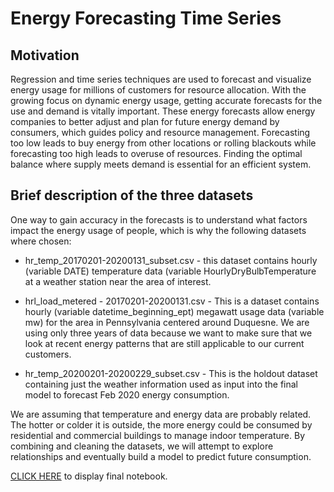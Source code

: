 # Energy Forecasting Time Series

## Motivation
Regression and time series techniques are used to forecast and visualize energy usage for millions of customers for resource allocation. With the growing focus on dynamic energy usage, getting accurate forecasts for the use and demand is vitally important. These energy forecasts allow energy companies to better adjust and plan for future energy demand by consumers, which guides policy and resource management. Forecasting too low leads to buy energy from other locations or rolling blackouts while forecasting too high leads to overuse of resources. Finding the optimal balance where supply meets demand is essential for an efficient system.


## Brief description of the three datasets
One way to gain accuracy in the forecasts is to understand what factors impact the energy usage of people, which is why the following datasets where chosen:

* hr_temp_20170201-20200131_subset.csv - this dataset contains hourly (variable DATE) temperature data (variable
HourlyDryBulbTemperature at a weather station near the area of interest.

* hrl_load_metered - 20170201-20200131.csv - This is a dataset contains hourly (variable datetime_beginning_ept) megawatt usage data (variable mw) for the area in Pennsylvania centered around Duquesne. We are using only three years of data because we want to make sure that we look at recent energy patterns that are still applicable to our current customers.
* hr_temp_20200201-20200229_subset.csv - This is the holdout dataset containing just the weather information used as input into the final model to forecast Feb 2020 energy consumption.

We are assuming that temperature and energy data are probably related. The hotter or colder it is outside, the more energy could be consumed by residential and commercial buildings to manage indoor temperature. By combining and cleaning the datasets, we will attempt to explore relationships and eventually build a model to predict future consumption.

<a href="https://github.com/jonpresto/Energy-Forecasting-Time-Series/blob/main/Notebook%20for%20energy%20forecast.ipynb">CLICK HERE</a> to display final notebook.
